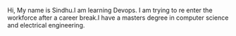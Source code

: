 Hi, My name is Sindhu.I am learning Devops. I am trying to re enter the workforce after a career break.I have a masters degree in computer science and electrical engineering.


<!---
Sindhu0903/Sindhu0903 is a ✨ special ✨ repository because its `README.md` (this file) appears on your GitHub profile.
You can click the Preview link to take a look at your changes.
--->
